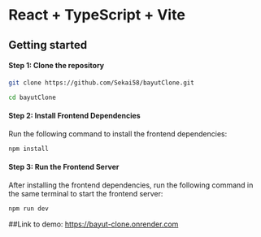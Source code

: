# React + TypeScript + Vite

## Getting started

#### Step 1: Clone the repository

```bash
git clone https://github.com/Sekai58/bayutClone.git
```

```bash
cd bayutClone
```

#### Step 2: Install Frontend Dependencies
Run the following command to install the frontend dependencies:

```bash
npm install
```

#### Step 3: Run the Frontend Server

After installing the frontend dependencies, run the following command in the same terminal to start the frontend server:

```bash
npm run dev
```

##Link to demo: https://bayut-clone.onrender.com

